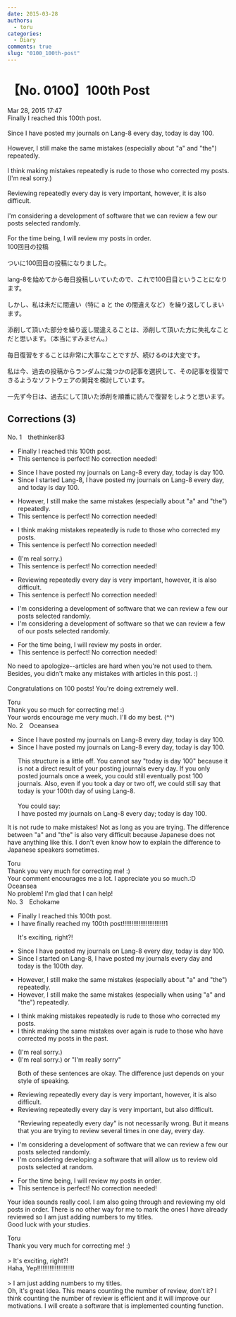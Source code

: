 ```yaml
---
date: 2015-03-28
authors:
  - toru
categories:
  - Diary
comments: true
slug: "0100_100th-post"
---
```


# 【No. 0100】100th Post
<div class="date">Mar 28, 2015 17:47</div>
<div id="post"><div id="body_show_ori">
Finally I reached this 100th post.<br/><br/>Since I have posted my journals on Lang-8 every day, today is day 100.<br/><br/>However, I still make the same mistakes (especially about "a" and "the") repeatedly.<br/><br/>I think making mistakes repeatedly is rude to those who corrected my posts. <br/>(I'm real sorry.)<br/><br/>Reviewing repeatedly every day is very important, however, it is also difficult.<br/><br/>I'm considering a development of software that we can review a few our posts selected randomly.<br/><br/>For the time being, I will review my posts in order.
</div></div>

<!-- more -->

<div id="post_ja"><div id="body_show_mo">
100回目の投稿<br/><br/>ついに100回目の投稿になりました。<br/><br/>lang-8を始めてから毎日投稿しいていたので、これで100日目ということになります。<br/><br/>しかし、私は未だに間違い（特に a と the の間違えなど）を繰り返してしまいます。<br/><br/>添削して頂いた部分を繰り返し間違えることは、添削して頂いた方に失礼なことだと思います。（本当にすみません。）<br/><br/>毎日復習をすることは非常に大事なことですが、続けるのは大変です。<br/><br/>私は今、過去の投稿からランダムに幾つかの記事を選択して、その記事を復習できるようなソフトウェアの開発を検討しています。<br/><br/>一先ず今日は、過去にして頂いた添削を順番に読んで復習をしようと思います。
</div></div>

## Corrections (3)
<div id="block"><div class="first_name"> No. 1　<span class="just_name">thethinker83</span></div><div id="block2">
<ul class="correction_field">
<li class="incorrect">Finally I reached this 100th post.</li>
<li class="corrected perfect">This sentence is perfect! No correction needed!</li>
</ul>
<ul class="correction_field">
<li class="incorrect">Since I have posted my journals on Lang-8 every day, today is day 100.</li>
<li class="corrected correct">
Since <span class="f_blue">I started Lang-8, </span>I have posted my journals <span class="f_red"><span class="sline">on Lang-8</span></span> every day, <span class="f_blue">and </span>today is day 100.
</li>
</ul>
<ul class="correction_field">
<li class="incorrect">However, I still make the same mistakes (especially about "a" and "the") repeatedly.</li>
<li class="corrected perfect">This sentence is perfect! No correction needed!</li>
</ul>
<ul class="correction_field">
<li class="incorrect">I think making mistakes repeatedly is rude to those who corrected my posts.</li>
<li class="corrected perfect">This sentence is perfect! No correction needed!</li>
</ul>
<ul class="correction_field">
<li class="incorrect">(I'm real sorry.)</li>
<li class="corrected perfect">This sentence is perfect! No correction needed!</li>
</ul>
<ul class="correction_field">
<li class="incorrect">Reviewing repeatedly every day is very important, however, it is also difficult.</li>
<li class="corrected perfect">This sentence is perfect! No correction needed!</li>
</ul>
<ul class="correction_field">
<li class="incorrect">I'm considering a development of software that we can review a few our posts selected randomly.</li>
<li class="corrected correct">
I'm considering a development of software <span class="f_blue">so </span>that we can review a few <span class="f_blue">of </span>our posts selected randomly.
</li>
</ul>
<ul class="correction_field">
<li class="incorrect">For the time being, I will review my posts in order.</li>
<li class="corrected perfect">This sentence is perfect! No correction needed!</li>
</ul>
<p class="comment_small">
 No need to apologize--articles are hard when you're not used to them.  Besides, you didn't make any mistakes with articles in this post.  :)
 <br/>
 <br/>
 Congratulations on 100 posts!  You're doing extremely well.
</p>

</div><div class="name"><span class="just_name">Toru</span><br>
Thank you so much for correcting me! :)<br/>Your words encourage me very much. I'll do my best. (^^)
</div>
</div>
<div id="block"><div class="first_name"> No. 2　<span class="just_name">Oceansea</span></div><div id="block2">
<ul class="correction_field">
<li class="incorrect">Since I have posted my journals on Lang-8 every day, today is day 100.</li>
<li class="corrected correct">
Since I have posted my journals on Lang-8 every day, <span class="f_gray">today is day 100</span>.
<p class="correction_comment">This structure is a little off. You cannot say "today is day 100" because it is not a direct result of your posting journals every day. If you only posted journals once a week, you could still eventually post 100 journals. Also, even if you took a day or two off, we could still say that today is your 100th day of using Lang-8.<br/><br/>You could say:<br/>I have posted my journals on Lang-8 every day; today is day 100.</p>
</li>
</ul>
<p class="comment_small">
 It is not rude to make mistakes! Not as long as you are trying. The difference between "a" and "the" is also very difficult because Japanese does not have anything like this. I don't even know how to explain the difference to Japanese speakers sometimes.
</p>

</div><div class="name"><span class="just_name">Toru</span><br>
Thank you very much for correcting me! :)<br/>Your comment encourages me a lot. I appreciate you so much.:D
</div>
<div class="name"><span class="just_name">Oceansea</span><br>
No problem! I'm glad that I can help!
</div>
</div>
<div id="block"><div class="first_name"> No. 3　<span class="just_name">Echokame</span></div><div id="block2">
<ul class="correction_field">
<li class="incorrect">Finally I reached this 100th post.</li>
<li class="corrected correct">
<span class="f_red">I have f</span>inally reached <span class="f_red">my </span>100th post<span class="f_red">!!!!!!!!!!!!!!!!!!!!!!!!1</span>
<p class="correction_comment">It's exciting, right?!</p>
</li>
</ul>
<ul class="correction_field">
<li class="incorrect">Since I have posted my journals on Lang-8 every day, today is day 100.</li>
<li class="corrected correct">
Since I <span class="f_red">started on Lang-8, I </span>have posted my journals every day <span class="f_red">and </span>today is <span class="f_red">the 100th day</span>.
</li>
</ul>
<ul class="correction_field">
<li class="incorrect">However, I still make the same mistakes (especially about "a" and "the") repeatedly.</li>
<li class="corrected correct">
However, I still make the same mistakes (especially <span class="f_red">when using</span> "a" and "the") repeatedly.
</li>
</ul>
<ul class="correction_field">
<li class="incorrect">I think making mistakes repeatedly is rude to those who corrected my posts.</li>
<li class="corrected correct">
I think making <span class="f_red">the same </span>mistakes <span class="f_red">over again</span> is rude to those who <span class="f_red">have </span>corrected my posts <span class="f_red">in the past</span>.
</li>
</ul>
<ul class="correction_field">
<li class="incorrect">(I'm real sorry.)</li>
<li class="corrected correct">
(I'm real sorry.) <span class="f_blue">or "I'm really sorry"</span>
<p class="correction_comment">Both of these sentences are okay. The difference just depends on your style of speaking.</p>
</li>
</ul>
<ul class="correction_field">
<li class="incorrect">Reviewing repeatedly every day is very important, however, it is also difficult.</li>
<li class="corrected correct">
Reviewing <span class="sline"><span class="f_red">repeatedly </span></span>every day is very important, <span class="f_red">but</span> also difficult.
<p class="correction_comment">"Reviewing repeatedly every day" is not necessarily wrong. But it means that you are trying to review several times in one day, every day.</p>
</li>
</ul>
<ul class="correction_field">
<li class="incorrect">I'm considering a development of software that we can review a few our posts selected randomly.</li>
<li class="corrected correct">
I'm considering <span class="f_red">developing a</span> software that <span class="f_red">will allow us to</span> review <span class="f_red">old</span> posts <span class="f_red">selected at random.</span>
</li>
</ul>
<ul class="correction_field">
<li class="incorrect">For the time being, I will review my posts in order.</li>
<li class="corrected perfect">This sentence is perfect! No correction needed!</li>
</ul>
<p class="comment_small">
 Your idea sounds really cool. I am also going through and reviewing my old posts in order. There is no other way for  me to mark the ones I have already reviewed so I am just adding numbers to my titles.
 <br/>
 Good luck with your studies.
</p>

</div><div class="name"><span class="just_name">Toru</span><br>
Thank you very much for correcting me! :)<br/><br/>&gt; It's exciting, right?!<br/>Haha, Yep!!!!!!!!!!!!!!!!!!!!!<br/><br/>&gt; I am just adding numbers to my titles. <br/>Oh, it's great idea. This means counting the number of review, don't it? I think counting the number of review is efficient and it will improve our motivations. I will create a software that is implemented counting function.
</div>
</div>

